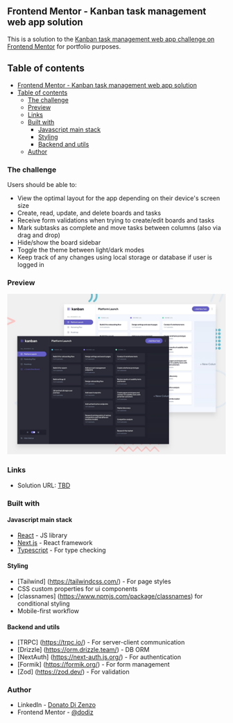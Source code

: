 ## Frontend Mentor - Kanban task management web app solution

This is a solution to the [Kanban task management web app challenge on Frontend Mentor](https://www.frontendmentor.io/challenges/kanban-task-management-web-app-wgQLt-HlbB) for portfolio purposes.

## Table of contents

- [Frontend Mentor - Kanban task management web app solution](#frontend-mentor---kanban-task-management-web-app-solution)
- [Table of contents](#table-of-contents)
  - [The challenge](#the-challenge)
  - [Preview](#preview)
  - [Links](#links)
  - [Built with](#built-with)
    - [Javascript main stack](#javascript-main-stack)
    - [Styling](#styling)
    - [Backend and utils](#backend-and-utils)
  - [Author](#author)

### The challenge

Users should be able to:

- View the optimal layout for the app depending on their device's screen size
- Create, read, update, and delete boards and tasks
- Receive form validations when trying to create/edit boards and tasks
- Mark subtasks as complete and move tasks between columns (also via drag and drop)
- Hide/show the board sidebar
- Toggle the theme between light/dark modes
- Keep track of any changes using local storage or database if user is logged in

### Preview

![](./preview.jpg)

### Links

- Solution URL: [TBD](https://your-solution-url.com)

### Built with

#### Javascript main stack

- [React](https://reactjs.org/) - JS library
- [Next.js](https://nextjs.org/) - React framework
- [Typescript](https://www.typescriptlang.org/) - For type checking

#### Styling

- [Tailwind] (https://tailwindcss.com/) - For page styles
- CSS custom properties for ui components
- [classnames] (https://www.npmjs.com/package/classnames) for conditional styling
- Mobile-first workflow

#### Backend and utils

- [TRPC] (https://trpc.io/) - For server-client communication
- [Drizzle] (https://orm.drizzle.team/) - DB ORM
- [NextAuth] (https://next-auth.js.org/) - For authentication
- [Formik] (https://formik.org/) - For form management
- [Zod] (https://zod.dev/) - For validation

### Author

- LinkedIn - [Donato Di Zenzo](https://www.linkedin.com/in/donato-di-zenzo/)
- Frontend Mentor - [@dodiz](https://www.frontendmentor.io/profile/dodiz)
